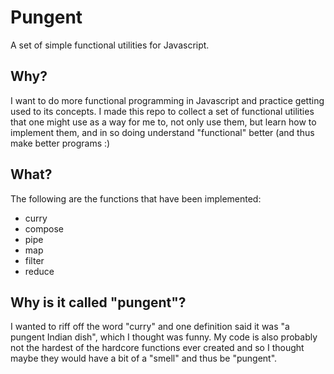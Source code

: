 # Pungent

A set of simple functional utilities for Javascript.

## Why?

I want to do more functional programming in Javascript and practice getting
used to its concepts. I made this repo to collect a set of functional utilities
that one might use as a way for me to, not only use them, but learn how to
implement them, and in so doing understand "functional" better (and thus make
better programs :)

## What?

The following are the functions that have been implemented:

- curry
- compose
- pipe
- map
- filter
- reduce

## Why is it called "pungent"?

I wanted to riff off the word "curry" and one definition said it was "a pungent
Indian dish", which I thought was funny. My code is also probably not the
hardest of the hardcore functions ever created and so I thought maybe they
would have a bit of a "smell" and thus be "pungent".
